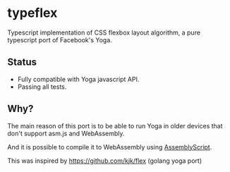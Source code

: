 # typeflex

Typescript implementation of CSS flexbox layout algorithm, a pure typescript port of Facebook's Yoga.

## Status

- Fully compatible with Yoga javascript API.
- Passing all tests.

## Why?

The main reason of this port is to be able to run Yoga in older devices that don't support asm.js and WebAssembly.

And it is possible to compile it to WebAssembly using [AssemblyScript](https://github.com/AssemblyScript/assemblyscript).

This was inspired by https://github.com/kjk/flex (golang yoga port)
